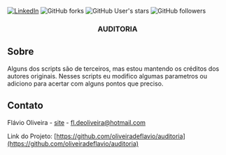 
[![LinkedIn][linkedin-shield]][linkedin-url]
![GitHub forks](https://img.shields.io/github/forks/oliveiradeflavio/auditoria?style=for-the-badge)
![GitHub User's stars](https://img.shields.io/github/stars/oliveiradeflavio?style=for-the-badge)
![GitHub followers](https://img.shields.io/github/followers/oliveiradeflavio?style=for-the-badge)


<h3 align="center">AUDITORIA</h3>


<!-- ABOUT THE PROJECT -->
## Sobre 

Alguns dos scripts são de terceiros, mas estou mantendo os créditos dos autores originais. Nesses scripts eu modifico algumas parametros ou adiciono
para acertar com alguns pontos que preciso.


<!-- CONTACT -->
## Contato

Flávio Oliveira - [site](http://www.flaviodeoliveira.com.br) - fl.deoliveira@hotmail.com

Link do Projeto: [https://github.com/oliveiradeflavio/auditoria](https://github.com/oliveiradeflavio/auditoria)



<!-- MARKDOWN LINKS & IMAGES -->
<!-- https://www.markdownguide.org/basic-syntax/#reference-style-links -->
[linkedin-shield]: https://img.shields.io/badge/-LinkedIn-black.svg?style=for-the-badge&logo=linkedin&colorB=555
[linkedin-url]: https://www.linkedin.com/in/fladoliveira/
